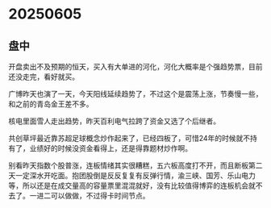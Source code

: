 # 20250605

## 盘中

开盘卖出不及预期的恒天，买入有大单进的河化，河化大概率是个强趋势票，目前还没走完，看好就买。

广博昨天也演了一天，今天阳线延续趋势了，不过这个是震荡上涨，节奏慢一些，和之前的青岛金王差不多。

核电里面雪人走出趋势，昨天百利电气拉跨了资金又选了个后继者。

共创草坪最近靠苏超足球概念炒作起来了，已经四板了，可惜24年的时候就不持有了，业绩好的时候没资金看得上，还是得靠题材炒作啊。

别看昨天指数个股普涨，连板情绪其实很糟糕，五六板高度打不开，而且断板第二天一定深水开吃面。抱团股倒是反反复复有反弹行情，渝三峡、国芳、乐山电力等，所以还是在成交量高的容量票里混混就好，没有比较值得博弈的连板机会就不去了。一进二可以做做，不过得卡时间节点。
